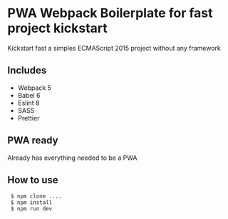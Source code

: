 # PWA Webpack Boilerplate for fast project kickstart

Kickstart fast a simples ECMAScript 2015 project without any framework

## Includes
- Webpack 5
- Babel 6
- Eslint 8
- SASS
- Prettier

## PWA ready
Already has everything needed to be a PWA

## How to use
```
 $ npm clone ....
 $ npm install
 $ npm run dev
```
